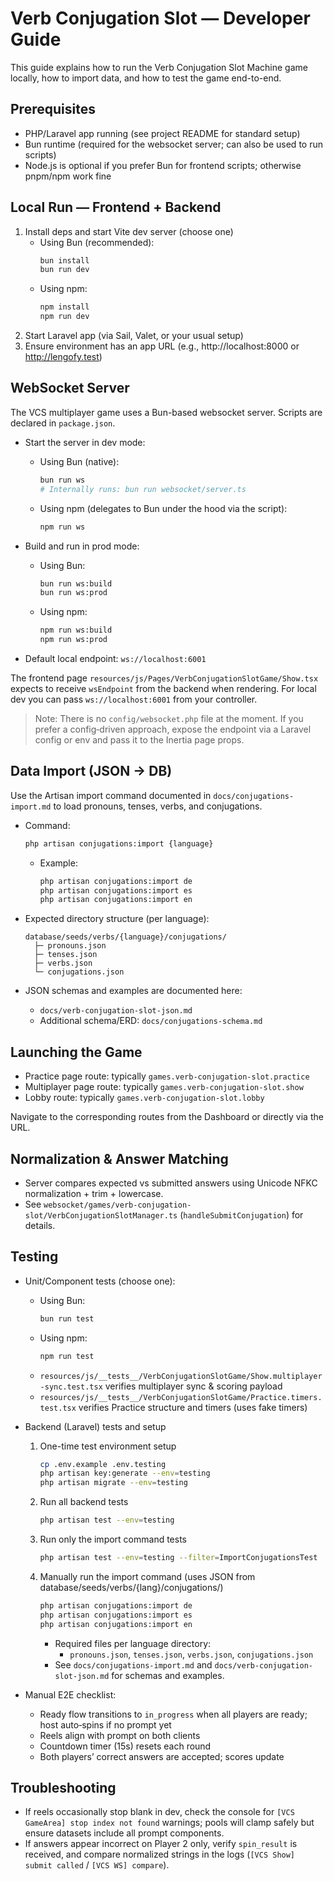 # Verb Conjugation Slot — Developer Guide

This guide explains how to run the Verb Conjugation Slot Machine game locally, how to import data, and how to test the game end-to-end.

## Prerequisites
- PHP/Laravel app running (see project README for standard setup)
- Bun runtime (required for the websocket server; can also be used to run scripts)
- Node.js is optional if you prefer Bun for frontend scripts; otherwise pnpm/npm work fine

## Local Run — Frontend + Backend
1. Install deps and start Vite dev server (choose one)
   - Using Bun (recommended):
     ```bash
     bun install
     bun run dev
     ```
   - Using npm:
     ```bash
     npm install
     npm run dev
     ```
2. Start Laravel app (via Sail, Valet, or your usual setup)
3. Ensure environment has an app URL (e.g., http://localhost:8000 or http://lengofy.test)

## WebSocket Server
The VCS multiplayer game uses a Bun-based websocket server. Scripts are declared in `package.json`.

- Start the server in dev mode:
  - Using Bun (native):
    ```bash
    bun run ws
    # Internally runs: bun run websocket/server.ts
    ```
  - Using npm (delegates to Bun under the hood via the script):
    ```bash
    npm run ws
    ```

- Build and run in prod mode:
  - Using Bun:
    ```bash
    bun run ws:build
    bun run ws:prod
    ```
  - Using npm:
    ```bash
    npm run ws:build
    npm run ws:prod
    ```

- Default local endpoint: `ws://localhost:6001`

The frontend page `resources/js/Pages/VerbConjugationSlotGame/Show.tsx` expects to receive `wsEndpoint` from the backend when rendering. For local dev you can pass `ws://localhost:6001` from your controller.

> Note: There is no `config/websocket.php` file at the moment. If you prefer a config‑driven approach, expose the endpoint via a Laravel config or env and pass it to the Inertia page props.

## Data Import (JSON → DB)
Use the Artisan import command documented in `docs/conjugations-import.md` to load pronouns, tenses, verbs, and conjugations.

- Command:
  ```bash
  php artisan conjugations:import {language}
  ```
  - Example:
    ```bash
    php artisan conjugations:import de
    php artisan conjugations:import es
    php artisan conjugations:import en
    ```

- Expected directory structure (per language):
  ```
  database/seeds/verbs/{language}/conjugations/
    ├─ pronouns.json
    ├─ tenses.json
    ├─ verbs.json
    └─ conjugations.json
  ```

- JSON schemas and examples are documented here:
  - `docs/verb-conjugation-slot-json.md`
  - Additional schema/ERD: `docs/conjugations-schema.md`

## Launching the Game
- Practice page route: typically `games.verb-conjugation-slot.practice`
- Multiplayer page route: typically `games.verb-conjugation-slot.show`
- Lobby route: typically `games.verb-conjugation-slot.lobby`

Navigate to the corresponding routes from the Dashboard or directly via the URL.

## Normalization & Answer Matching
- Server compares expected vs submitted answers using Unicode NFKC normalization + trim + lowercase.
- See `websocket/games/verb-conjugation-slot/VerbConjugationSlotManager.ts` (`handleSubmitConjugation`) for details.

## Testing
- Unit/Component tests (choose one):
  - Using Bun:
    ```bash
    bun run test
    ```
  - Using npm:
    ```bash
    npm run test
    ```
  - `resources/js/__tests__/VerbConjugationSlotGame/Show.multiplayer-sync.test.tsx` verifies multiplayer sync & scoring payload
  - `resources/js/__tests__/VerbConjugationSlotGame/Practice.timers.test.tsx` verifies Practice structure and timers (uses fake timers)

- Backend (Laravel) tests and setup
  1) One-time test environment setup
     ```bash
     cp .env.example .env.testing
     php artisan key:generate --env=testing
     php artisan migrate --env=testing
     ```

  2) Run all backend tests
     ```bash
     php artisan test --env=testing
     ```

  3) Run only the import command tests
     ```bash
     php artisan test --env=testing --filter=ImportConjugationsTest
     ```

  4) Manually run the import command (uses JSON from database/seeds/verbs/{lang}/conjugations/)
     ```bash
     php artisan conjugations:import de
     php artisan conjugations:import es
     php artisan conjugations:import en
     ```
     - Required files per language directory:
       - `pronouns.json`, `tenses.json`, `verbs.json`, `conjugations.json`
     - See `docs/conjugations-import.md` and `docs/verb-conjugation-slot-json.md` for schemas and examples.

- Manual E2E checklist:
  - Ready flow transitions to `in_progress` when all players are ready; host auto‑spins if no prompt yet
  - Reels align with prompt on both clients
  - Countdown timer (15s) resets each round
  - Both players’ correct answers are accepted; scores update

## Troubleshooting
- If reels occasionally stop blank in dev, check the console for `[VCS GameArea] stop index not found` warnings; pools will clamp safely but ensure datasets include all prompt components.
- If answers appear incorrect on Player 2 only, verify `spin_result` is received, and compare normalized strings in the logs (`[VCS Show] submit called` / `[VCS WS] compare`).
